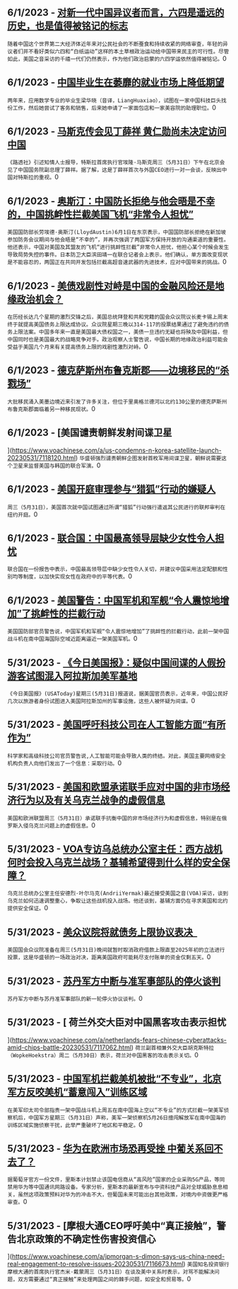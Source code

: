 
  ## 6/1/2023 - [对新一代中国异议者而言，六四是遥远的历史，也是值得被铭记的标志](https://www.voachinese.com/a/june-4-young-chinese-20230531/7117687.html)
 ```随着中国这个世界第二大经济体近年来对公民社会的不断蚕食和持续收紧的网络审查，年轻的异议者们并不看好类似六四和“白纸运动”这样的本土草根政治运动给中国带来民主的可行性。尽管如此，美国之音采访的千禧一代们仍然表示，作为他们政治启蒙的六四学运依然值得被铭记。```0
  ## 6/1/2023 - [中国毕业生在萎靡的就业市场上降低期望](https://www.voachinese.com/a/chinese-graduates-lower-their-ambitions-in-moribund-jobs-market-20230601/7118266.html)
 ```两年来，应用数学专业的毕业生梁华晓（音译，LiangHuaxiao），试图在一家中国科技巨头找份工作，然后她尝试了客务和销售，后来她申请了一家面包店和一家美容院的助理职位。```0
  ## 6/1/2023 - [马斯克传会见丁薛祥 黄仁勋尚未决定访问中国](https://www.voachinese.com/a/elon-musk-met-with-chinese-vice-pm-ding-20230601/7118251.html)
 ```《路透社》引述知情人士报导，特斯拉首席执行官埃隆·马斯克周三（5月31日）下午在北京会见了中国国务院副总理丁薛祥。据了解，这是丁薛祥首次与外国CEO进行一对一会谈，反映出中国对特斯拉的重视。```0
  ## 6/1/2023 - [奥斯汀：中国防长拒绝与他会晤是不幸的，中国挑衅性拦截美国飞机“非常令人担忧”](https://www.voachinese.com/a/us-japan-alliance-china-north-korea-russia-hypersonic-20230601/7118185.html)
 ```美国国防部长劳埃德·奥斯汀(LloydAustin)6月1日在东京表示，中国国防部长拒绝在新加坡参加防务会议期间与他会晤是“不幸的”，并再次强调了两国军方保持开放的沟通渠道的重要性。他还表示，中国对美国及其盟友的飞机“进行挑衅性拦截”非常令人担忧，他担心某个时候会发生导致局势失控的事件。日本防卫大臣滨田靖一在联合记者会上表示，他们确认，单方面改变现状是不能容忍的，两国正在共同开发包括拦截高超音速武器的先进技术，应对中国带来的挑战。```0
  ## 6/1/2023 - [美债戏剧性对峙是中国的金融风险还是地缘政治机会？](https://www.voachinese.com/a/us-debt-ceiling-fight-could-benefit-china-20230531/7118089.html)
 ```在历经长达几个星期的激烈交锋之后，美国总统拜登和共和党籍的国会众议院议长麦卡锡上周末终于就提高美国债务上限达成协议。众议院星期三晚以314-117的投票结果通过了避免违约的债务上限法案。中国多年来一直是美国最大债权国之一，美债一旦违约无疑也将殃及中国利益，但中国同时也是美国最大的战略竞争对手。政治观察人士警告说，中国长期的地缘政治利益可能会受益于美国几个月来有关提高债务上限的戏剧性激烈对峙。```0
  ## 6/1/2023 - [德克萨斯州布鲁克斯郡——边境移民的“杀戮场”](https://www.voachinese.com/a/texas-county-s-heat-brushy-terrain-deadly-to-border-crossing-migrants-20230531/7118118.html)
 ```大批移民涌入美墨边境近来引发了许多关注，但位于里奥格兰德河以北约130公里的德克萨斯州布鲁克斯郡面临着另一种移民现状。```0
  ## 6/1/2023 - [美国谴责朝鲜发射间谍卫星
 
](https://www.voachinese.com/a/us-condemns-n-korea-satellite-launch-20230531/7118120.html)
 ```华盛顿强烈谴责朝鲜企图发射首枚军用间谍卫星，朝鲜说需要这个卫星来监督美国与韩国的联合军演。```0
  ## 6/1/2023 - [美国开庭审理参与“猎狐”行动的嫌疑人](https://www.voachinese.com/a/us-trial-opens-over-alleged-forced-repatriation-of-chinese-abroad-20230531/7118112.html)
 ```周三（5月31日），美国首次就中国试图通过所谓“猎狐”行动强行遣返其公民进行的联邦审判在纽约开庭。```0
  ## 6/1/2023 - [联合国：中国最高领导层缺少女性令人担忧](https://www.voachinese.com/a/un-says-concerned-about-lack-of-women-in-china-s-top-government-20230531/7117724.html)
 ```联合国在一份报告中表示，中国最高领导层中缺少女性令人关切，并建议中国采用法定配额和性别均等制度，以加快实现女性在政府中的平等代表。```0
  ## 6/1/2023 - [美国警告：中国军机和军舰“令人震惊地增加”了挑衅性的拦截行动](https://www.voachinese.com/a/us-warns-alarming-increase-in-aggressive-chinese-intercepts-20230531/7117610.html)
 ```美国国防部官员警告说，中国军机和军舰“令人震惊地增加”了挑衅性的拦截行动，此前一架中国战斗机在南中国海国际空域近距离逼近一架美国军机。```0
  ## 5/31/2023 - [《今日美国报》：疑似中国间谍的人假扮游客试图混入阿拉斯加美军基地](https://www.voachinese.com/a/us-china-alaska-suspected-spies-20230531/7117708.html)
 ```《今日美国报》(USAToday)星期三(5月31日)报道说，据美国官员表示，近年来，中国公民好几次以旅游者身份试图进入美国阿拉斯加州的军事设施，这些人被怀疑为间谍。```0
  ## 5/31/2023 - [美国呼吁科技公司在人工智能方面“有所作为”](https://www.voachinese.com/a/us-calls-for-tech-companies-to-do-something-about-ai-20230531/7117632.html)
 ```科学家和高级科技公司官员警告说,人工智能可能会导致人类的终结。对此，美国主要网络安全机构负责人向他们发出了一个信息：采取行动。```0
  ## 5/31/2023 - [美国和欧盟承诺联手应对中国的非市场经济行为以及有关乌克兰战争的虚假信息](https://www.voachinese.com/a/us-eu-agree-firm-stance-on-china-at-trade-tech-meeting-20230531/7117422.html)
 ```美国和欧洲联盟周三（5月31日）承诺联手抗衡中国的非市场经济行为和虚假信息，特别是在俄罗斯入侵乌克兰问题上的虚假信息。```0
  ## 5/31/2023 - [VOA专访乌总统办公室主任：西方战机何时会投入乌克兰战场？基辅希望得到什么样的安全保障？](https://www.voachinese.com/a/ukrainian-official-discusses-timetable-for-deploying-f-16-f-15-fighter-jets-20230531/7117526.html)
 ```乌克兰总统办公室主任安德烈·叶尔马克(AndriiYermak)最近接受美国之音(VOA)采访，谈到乌克兰如何迅速调整重心，争取让这些战机投入战场。他还谈到，基辅方面仍在寻求美国和北约提供安全保证。```0
  ## 5/31/2023 - [美众议院将就债务上限协议表决   ](https://www.voachinese.com/a/us-house-of-representatives-to-vote-on-debt-ceiling-deal-20230531/7117477.html)
 ```美国国会众议院准备在周三(5月31日)晚间就暂时取消政府借款上限直至2025年初的立法进行投票，这是华盛顿的一场政治对决，距离美国政府可能耗尽支付账单的资金仅剩五天。```0
  ## 5/31/2023 - [苏丹军方中断与准军事部队的停火谈判](https://www.voachinese.com/a/sudan-military-broke-off-talks-20230531/7117440.html)
 ```苏丹军方中断与苏丹准军事部队的新一轮停火协议谈判。```0
  ## 5/31/2023 - [ 荷兰外交大臣对中国黑客攻击表示担忧

](https://www.voachinese.com/a/netherlands-fears-chinese-cyberattacks-amid-chips-battle-20230531/7117062.html)
 ```荷兰副首相兼外交大臣胡克斯特拉（WopkeHoekstra）周二（5月30日）表示，荷兰对中国黑客的攻击表示关切。```0
  ## 5/31/2023 - [中国军机拦截美机被批“不专业”，北京军方反咬美机“蓄意闯入”训练区域](https://www.voachinese.com/a/china-military-says-us-reconnaissance-plane-deliberately-intruded-into-training-area-20230531/7117136.html)
 ```在美军印太司令部指责一架中国战斗机上周五在南中国海上空以“不专业”的方式拦截一架美军侦察机后，中国军方星期三（5月31日）声称，美军一架侦察机5月26日擅闯解放军在南中国海的训练区域实施侦察干扰，此举严重破坏了地区和平稳定。```0
  ## 5/31/2023 - [华为在欧洲市场恐再受挫 中葡关系回不去了？](https://www.voachinese.com/a/portugal-paves-way-to-a-huawei-ban-on-country-s-5g-network/7117031.html)
 ```据葡萄牙官方一份文件，里斯本计划禁止该国电信商从“高风险”国家的企业采购5G产品，等同禁用华为等中国通讯网路设备。专家分析，里斯本的最新宣布与中资科技产品对全球威胁息息相关，虽然这项政策预料对华为的冲击不大，但葡国未来可能出台其他政策，对境内中资做更严格审查。```0
  ## 5/31/2023 - [摩根大通CEO呼吁美中“真正接触”，警告北京政策的不确定性伤害投资信心

](https://www.voachinese.com/a/jpmorgan-s-dimon-says-us-china-need-real-engagement-to-resolve-issues-20230531/7116673.html)
 ```美国知名投资银行摩根大通的首席执行官杰米·戴蒙周三（5月31日）在谈及美中关系时表示，对骂不能解决问题，双方需要通过“真正接触”来处理两国之间的棘手问题，如安全和贸易等。```0